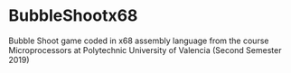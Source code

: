 # BubbleShootx68
Bubble Shoot game coded in x68 assembly language from the course Microprocessors at Polytechnic University of Valencia (Second Semester 2019)
